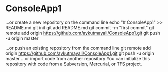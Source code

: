 # ConsoleApp1
…or create a new repository on the command line
echo "# ConsoleApp1" >> README.md
git init
git add README.md
git commit -m "first commit"
git remote add origin https://github.com/aykutmayali/ConsoleApp1.git
git push -u origin master
                
…or push an existing repository from the command line
git remote add origin https://github.com/aykutmayali/ConsoleApp1.git
git push -u origin master
…or import code from another repository
You can initialize this repository with code from a Subversion, Mercurial, or TFS project.

